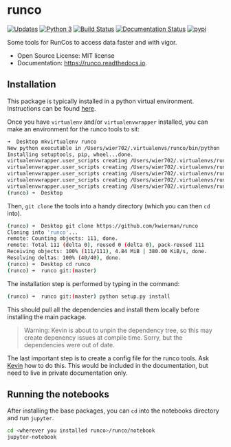 # runco

[![Updates](https://pyup.io/repos/github/kwierman/runco/shield.svg)](https://pyup.io/repos/github/kwierman/runco/)
[![Python 3](https://pyup.io/repos/github/kwierman/runco/python-3-shield.svg)](https://pyup.io/repos/github/kwierman/runco/)
[![Build Status](https://travis-ci.org/kwierman/runco.svg?branch=master)](https://travis-ci.org/kwierman/runco)
[![Documentation Status](https://readthedocs.org/projects/runco/badge/?version=latest)](https://runco.readthedocs.io/en/latest/?badge=latest)
[![pypi](https://img.shields.io/pypi/v/runco.svg)](https://pypi.python.org/pypi/runco)

Some tools for RunCos to access data faster and with vigor.

* Open Source License: MIT license
* Documentation: https://runco.readthedocs.io.

## Installation

This package is typically installed in a python virtual environment. Instructions can be found [here](https://virtualenvwrapper.readthedocs.io/en/latest/).

Once you have `virtualenv` and/or `virtualenvwrapper` installed, you can make an environment for the runco tools to sit:

``` bash
➜  Desktop mkvirtualenv runco
New python executable in /Users/wier702/.virtualenvs/runco/bin/python
Installing setuptools, pip, wheel...done.
virtualenvwrapper.user_scripts creating /Users/wier702/.virtualenvs/runco/bin/predeactivate
virtualenvwrapper.user_scripts creating /Users/wier702/.virtualenvs/runco/bin/postdeactivate
virtualenvwrapper.user_scripts creating /Users/wier702/.virtualenvs/runco/bin/preactivate
virtualenvwrapper.user_scripts creating /Users/wier702/.virtualenvs/runco/bin/postactivate
virtualenvwrapper.user_scripts creating /Users/wier702/.virtualenvs/runco/bin/get_env_details
(runco) ➜  Desktop
```

Then, `git clone` the tools into a handy directory (which you can then `cd` into).

``` bash
(runco) ➜  Desktop git clone https://github.com/kwierman/runco
Cloning into 'runco'...
remote: Counting objects: 111, done.
remote: Total 111 (delta 0), reused 0 (delta 0), pack-reused 111
Receiving objects: 100% (111/111), 4.84 MiB | 380.00 KiB/s, done.
Resolving deltas: 100% (40/40), done.
(runco) ➜  Desktop cd runco
(runco) ➜  runco git:(master)
```

The installation step is performed by typing in the command:

``` bash
(runco) ➜  runco git:(master) python setup.py install
```

This should pull all the dependencies and install them locally before installing the main package.

> Warning: Kevin is about to unpin the dependency tree, so this may create depenency issues at compile time. Sorry, but the dependencies were out of date.

The last important step is to create a config file for the runco tools. Ask [Kevin](mailto:kwierman@gmail.com) how to do this. This would be included in the documentation, but need to live in private documentation only.


## Running the notebooks

After installing the base packages, you can `cd` into the notebooks directory and run `jupyter`.

``` bash
cd <wherever you installed runco>/runco/notebook
jupyter-notebook
```
